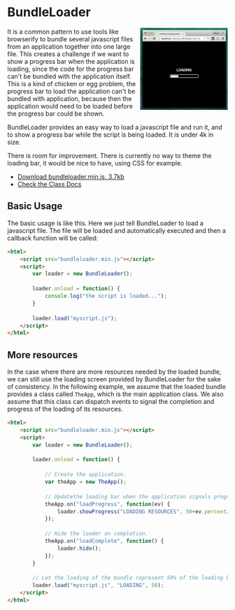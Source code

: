 BundleLoader
============

<img align="right" width="200" src="https://raw.githubusercontent.com/limikael/bundleloader/master/img/bundleloader.png" />

It is a common pattern to use tools like browserify to bundle several javascript
files from an application together into one large file. This creates a challenge 
if we want to show a progress bar when the application is loading, since the code
for the progress bar can't be bundled with the application itself. This is a kind 
of chicken or egg problem, the progress bar to load the application can't be bundled 
with application, because then the application would need to be loaded before the 
progress bar could be shown.

BundleLoader provides an easy way to load a javascript file and run it, and
to show a progress bar while the script is being loaded. It is under 4k in size.

There is room for improvement. There is currently no way to theme the loading bar,
it would be nice to have, using CSS for example.

* [Download bundleloader.min.js, 3.7kb](http://rawgit.com/limikael/bundleloader/master/bundleloader.min.js)
* [Check the Class Docs](http://rawgit.com/limikael/bundleloader/master/doc/classes/BundleLoader.html)

Basic Usage
-----------

The basic usage is like this. Here we just tell BundleLoader to load a javascript file. The file will be loaded and
automatically executed and then a callback function will be called:

````html
<html>
	<script src="bundleloader.min.js"></script>
	<script>
		var loader = new BundleLoader();

		loader.onload = function() {
			console.log("the script is loaded...");
		}

		loader.load("myscript.js");
	</script>
</html>
````

More resources
--------------

In the case where there are more resources needed by the loaded bundle, we
can still use the loading screen provided by BundleLoader for the sake of
consistency. In the following example, we assume that the loaded bundle
provides a class called `TheApp`, which is the main application class. We
also assume that this class can dispatch events to signal the completion and
progress of the loading of its resources.

````html
<html>
	<script src="bundleloader.min.js"></script>
	<script>
		var loader = new BundleLoader();

		loader.onload = function() {

			// Create the application.
			var theApp = new TheApp();

			// Updatethe loading bar when the application signals progress.
			theApp.on("loadProgress", function(ev) {
				loader.showProgress("LOADING RESOURCES", 50+ev.percent/2);
			});

			// Hide the loader on completion.
			theApp.on("loadComplete", function() {
				loader.hide();
			});
		}

		// Let the loading of the bundle represent 50% of the loading bar.
		loader.load("myscript.js", "LOADING", 50);
	</script>
</html>
````
